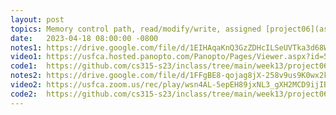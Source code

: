 ```yaml
---
layout: post
topics: Memory control path, read/modify/write, assigned [project06](assignments/project06.html)
date:   2023-04-18 08:00:00 -0800
notes1: https://drive.google.com/file/d/1EIHAqaKnQ3GzZDHcILSeUVTka3d68WcK/view?usp=sharing
video1: https://usfca.hosted.panopto.com/Panopto/Pages/Viewer.aspx?id=5bceb64d-0b23-436a-808a-af93011bda51 
code1:  https://github.com/cs315-s23/inclass/tree/main/week13/project06-given
notes2: https://drive.google.com/file/d/1FFgBE8-qojag8jX-258v9us9K0wx2khn/view?usp=share_link
video2: https://usfca.zoom.us/rec/play/wsn4AL-5epEH89jxNL3_gXH2MCD9ijIB1EFoJsfZ37tXB6Pc6-4jc35zv6NbD5BXm56jfdzljPfgrJog.AW6UqVZUMi9buI2K?canPlayFromShare=true&from=share_recording_detail&continueMode=true&componentName=rec-play&originRequestUrl=https%3A%2F%2Fusfca.zoom.us%2Frec%2Fshare%2F7yPUGJPzW8vaODlZMSA4jtkoWgRJwNY3VMrIQ_fsjASFdJLS2Sir5HzZ7dv-enBZ.R3ul7l9-qTqfupas
code2:  https://github.com/cs315-s23/inclass/tree/main/week13/project06-given
---
```

